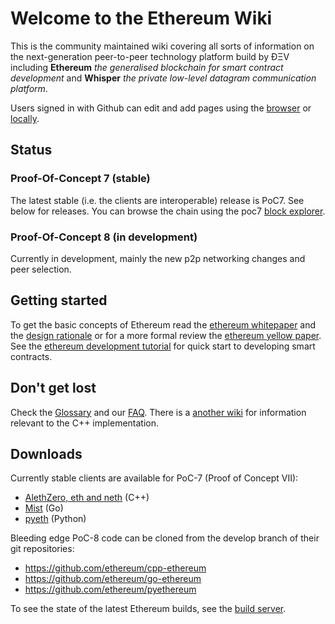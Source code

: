 # Welcome to the Ethereum Wiki

This is the community maintained wiki covering all sorts of information on the next-generation peer-to-peer technology platform build by ÐΞV including **Ethereum** _the generalised blockchain for smart contract development_ and **Whisper** _the private low-level datagram communication platform_.

Users signed in with Github can edit and add pages using the [browser](https://help.github.com/articles/editing-wiki-pages-via-the-online-interface) or [locally](https://help.github.com/articles/adding-and-editing-wiki-pages-locally).

## Status 

### Proof-Of-Concept 7 (stable)
The latest stable (i.e. the clients are interoperable) release is PoC7. See below for releases. You can browse the chain using the poc7 [block explorer](http://poc-7.ethdev.com/).

### Proof-Of-Concept 8 (in development)
Currently in development, mainly the new p2p networking changes and peer selection. 

## Getting started
To get the basic concepts of Ethereum read the [ethereum whitepaper](https://github.com/ethereum/wiki/wiki/White-Paper) and the [design rationale](https://github.com/ethereum/wiki/wiki/Design-Rationale) or for a more formal review the [ethereum yellow paper](http://gavwood.com/Paper.pdf). See the [ethereum development tutorial](https://github.com/ethereum/wiki/wiki/Ethereum-Development-Tutorial) for quick start to developing smart contracts.

## Don't get lost
Check the [Glossary](https://github.com/ethereum/wiki/wiki/Glossary) and our [FAQ](https://github.com/ethereum/wiki/wiki/FAQ). There is a [another wiki](https://github.com/ethereum/cpp-ethereum/wiki) for information relevant to the C++ implementation.

## Downloads
Currently stable clients are available for PoC-7 (Proof of Concept VII):
- [AlethZero, eth and neth](https://github.com/ethereum/cpp-ethereum/wiki) (C++)
- [Mist](https://github.com/ethereum/go-ethereum/releases) (Go) 
- [pyeth](https://github.com/ethereum/pyethereum/releases) (Python)

Bleeding edge PoC-8 code can be cloned from the develop branch of their git repositories:
- https://github.com/ethereum/cpp-ethereum
- https://github.com/ethereum/go-ethereum
- https://github.com/ethereum/pyethereum

To see the state of the latest Ethereum builds, see the [build server](http://build.ethdev.com/console).